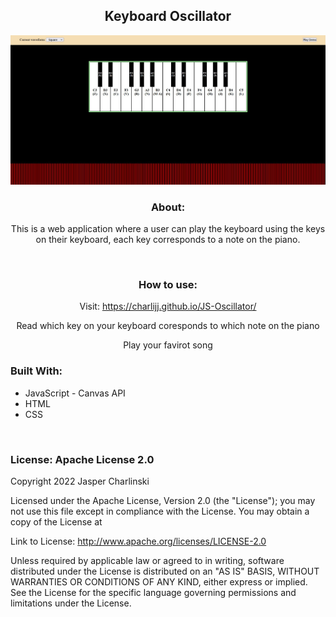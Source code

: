 <h2 align="center">Keyboard Oscillator</h2>

![alt text](https://github.com/charlijj/portfolio/blob/main/img/keyboardBackground.jpg)


<h3 align="center">About: </h3>
<p align="center">This is a web application where a user can play the keyboard using the keys on their keyboard, each key corresponds to a note on the piano.</p>
<br />

<h3 align="center">How to use: </h3>
<p align="center">Visit: <a href="https://charlijj.github.io/JS-Oscillator/">https://charlijj.github.io/JS-Oscillator/</a></p>
<p align="center">Read which key on your keyboard coresponds to which note on the piano</p>
<p align="center">Play your favirot song</p>


<h3>Built With: </h3>

<ul>
  <li>JavaScript - Canvas API</li>
  <li>HTML</li>
  <li>CSS</li>
</ul>

<br />

<h3>License: Apache License 2.0</h3>
<p>Copyright 2022 Jasper Charlinski</p>
<p>Licensed under the Apache License, Version 2.0 (the "License"); you may not use this file except in compliance with the License. You may obtain a copy of the License at</p>
<p>Link to License: <a href="http://www.apache.org/licenses/LICENSE-2.0">http://www.apache.org/licenses/LICENSE-2.0</a>
<p>Unless required by applicable law or agreed to in writing, software distributed under the License is distributed on an "AS IS" BASIS, WITHOUT WARRANTIES OR CONDITIONS OF ANY KIND, either express or implied. See the License for the specific language governing permissions and limitations under the License.</p>
